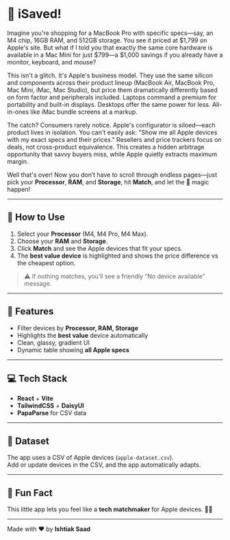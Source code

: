 # 🍏 iSaved!

Imagine you're shopping for a MacBook Pro with specific specs—say, an M4 chip, 16GB RAM, and 512GB storage. You see it priced at $1,799 on Apple's site. But what if I told you that exactly the same core hardware is available in a Mac Mini for just $799—a $1,000 savings if you already have a monitor, keyboard, and mouse?

This isn't a glitch. It's Apple's business model. They use the same silicon and components across their product lineup (MacBook Air, MacBook Pro, Mac Mini, iMac, Mac Studio), but price them dramatically differently based on form factor and peripherals included. Laptops command a premium for portability and built-in displays. Desktops offer the same power for less. All-in-ones like iMac bundle screens at a markup.

The catch? Consumers rarely notice. Apple's configurator is siloed—each product lives in isolation. You can't easily ask: "Show me all Apple devices with my exact specs and their prices." Resellers and price trackers focus on deals, not cross-product equivalence. This creates a hidden arbitrage opportunity that savvy buyers miss, while Apple quietly extracts maximum margin.

Well that's over! Now you don’t have to scroll through endless pages—just pick your **Processor**, **RAM**, and **Storage**, hit **Match**, and let the 🍎 magic happen!

---

## 🚀 How to Use

1. Select your **Processor** (M4, M4 Pro, M4 Max).  
2. Choose your **RAM** and **Storage**.  
3. Click **Match** and see the Apple devices that fit your specs.  
4. The **best value device** is highlighted and shows the price difference vs the cheapest option.  

> ⚠️ If nothing matches, you’ll see a friendly “No device available” message.

---

## 🎨 Features

- Filter devices by **Processor, RAM, Storage**  
- Highlights the **best value** device automatically  
- Clean, glassy, gradient UI  
- Dynamic table showing **all Apple specs**  

---

## 💻 Tech Stack

- **React** + **Vite**  
- **TailwindCSS** + **DaisyUI**  
- **PapaParse** for CSV data  

---

## 📂 Dataset

The app uses a CSV of Apple devices (`apple-dataset.csv`).  
Add or update devices in the CSV, and the app automatically adapts.

---

## 🎉 Fun Fact

This little app lets you feel like a **tech matchmaker** for Apple devices. 🍏💚

---

Made with ❤️ by **Ishtiak Saad**
